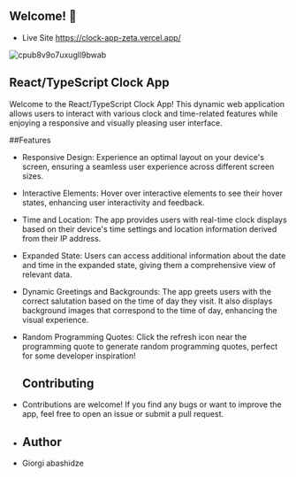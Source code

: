 
## Welcome! 👋

- Live Site https://clock-app-zeta.vercel.app/

![cpub8v9o7uxugll9bwab](https://github.com/Abashidzeofficial/clock-app/assets/114133338/70548dbf-843f-4f4d-9a5f-8c2ee964b18f)


## React/TypeScript Clock App

Welcome to the React/TypeScript Clock App! This dynamic web application allows users to interact with various clock and time-related features while enjoying a responsive and visually pleasing user interface.

##Features

- Responsive Design: Experience an optimal layout on your device's screen, ensuring a seamless user experience across different screen sizes.

- Interactive Elements: Hover over interactive elements to see their hover states, enhancing user interactivity and feedback.

- Time and Location: The app provides users with real-time clock displays based on their device's time settings and location information derived from their IP address.

- Expanded State: Users can access additional information about the date and time in the expanded state, giving them a comprehensive view of relevant data.

- Dynamic Greetings and Backgrounds: The app greets users with the correct salutation based on the time of day they visit. It also displays background images that correspond to the time of day, enhancing the visual experience.

- Random Programming Quotes: Click the refresh icon near the programming quote to generate random programming quotes, perfect for some developer inspiration!

  ## Contributing
 - Contributions are welcome! If you find any bugs or want to improve the app, feel free to open an issue or submit a pull request.
   
- ## Author
- Giorgi abashidze
  

